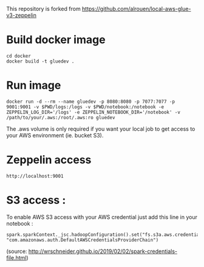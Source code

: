 This repository is forked from https://github.com/alrouen/local-aws-glue-v3-zeppelin 

# Build docker image

    cd docker
    docker build -t gluedev . 

# Run image

    docker run -d --rm --name gluedev -p 8080:8080 -p 7077:7077 -p 9001:9001 -v $PWD/logs:/logs -v $PWD/notebook:/notebook -e ZEPPELIN_LOG_DIR='/logs' -e ZEPPELIN_NOTEBOOK_DIR='/notebook' -v /path/to/your/.aws:/root/.aws:ro gluedev

The .aws volume is only required if you want your local job to get access to your AWS environment (ie. bucket S3).

# Zeppelin access

    http://localhost:9001
    
# S3 access :

To enable AWS S3 access with your AWS credential just add this line in your notebook :

    spark.sparkContext._jsc.hadoopConfiguration().set("fs.s3a.aws.credentials.provider", "com.amazonaws.auth.DefaultAWSCredentialsProviderChain")
    
(source: http://wrschneider.github.io/2019/02/02/spark-credentials-file.html)
